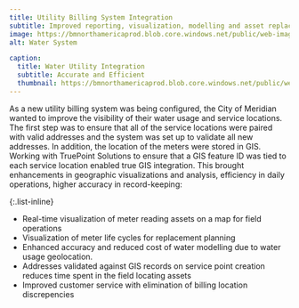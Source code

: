 ```yaml
---
title: Utility Billing System Integration
subtitle: Improved reporting, visualization, modelling and asset replacement planning.
image: https://bmnorthamericaprod.blob.core.windows.net/public/web-images/a01b8a22-5362-4b6c-88c9-fb2210e2152b/Water-Utility-Metering.jpg
alt: Water System

caption:
  title: Water Utility Integration
  subtitle: Accurate and Efficient
  thumbnail: https://bmnorthamericaprod.blob.core.windows.net/public/web-images/a01b8a22-5362-4b6c-88c9-fb2210e2152b/Water-Utility-Metering.jpg
---
```

As a new utility billing system was being configured, the City of Meridian wanted to improve the visibility of their water usage and service locations. The first step was to ensure that all of the service locations were paired with valid addresses and the system was set up to validate all new addresses. In addition, the location of the meters were stored in GIS. Working with TruePoint Solutions to ensure that a GIS feature ID was tied to each service location enabled true GIS integration. This brought enhancements in geographic visualizations and analysis, efficiency in daily operations, higher accuracy in record-keeping:

{:.list-inline}
- Real-time visualization of meter reading assets on a map for field operations
- Visualization of meter life cycles for replacement planning
- Enhanced accuracy and reduced cost of water modelling due to water usage geolocation.
- Addresses validated against GIS records on service point creation reduces time spent in the field locating assets
- Improved customer service with elimination of billing location discrepencies

